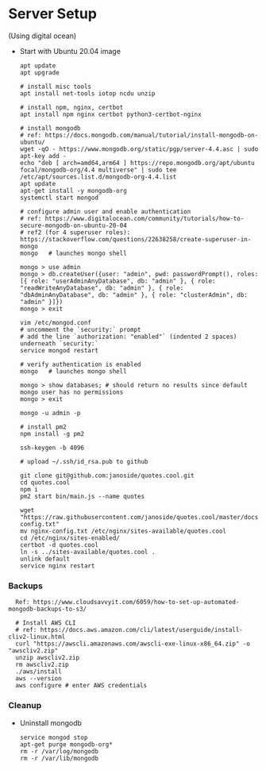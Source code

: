# Server Setup

(Using digital ocean)

* Start with Ubuntu 20.04 image

	  apt update
	  apt upgrade
	  
	  # install misc tools
	  apt install net-tools iotop ncdu unzip
	  
	  # install npm, nginx, certbot
	  apt install npm nginx certbot python3-certbot-nginx
	  
	  # install mongodb
	  # ref: https://docs.mongodb.com/manual/tutorial/install-mongodb-on-ubuntu/
	  wget -qO - https://www.mongodb.org/static/pgp/server-4.4.asc | sudo apt-key add -
	  echo "deb [ arch=amd64,arm64 ] https://repo.mongodb.org/apt/ubuntu focal/mongodb-org/4.4 multiverse" | sudo tee /etc/apt/sources.list.d/mongodb-org-4.4.list
	  apt update
	  apt-get install -y mongodb-org
	  systemctl start mongod
	  
	  # configure admin user and enable authentication
	  # ref: https://www.digitalocean.com/community/tutorials/how-to-secure-mongodb-on-ubuntu-20-04
	  # ref2 (for 4 superuser roles): https://stackoverflow.com/questions/22638258/create-superuser-in-mongo
	  mongo   # launches mongo shell
	  
	  mongo > use admin
	  mongo > db.createUser({user: "admin", pwd: passwordPrompt(), roles: [{ role: "userAdminAnyDatabase", db: "admin" }, { role: "readWriteAnyDatabase", db: "admin" }, { role: "dbAdminAnyDatabase", db: "admin" }, { role: "clusterAdmin", db: "admin" }]})
	  mongo > exit
	  
	  vim /etc/mongod.conf
	  # uncomment the `security:` prompt
	  # add the line `authorization: "enabled"` (indented 2 spaces) underneath `security:`
	  service mongod restart
	  
	  # verify authentication is enabled
	  mongo   # launches mongo shell
	  
	  mongo > show databases; # should return no results since default mongo user has no permissions
	  mongo > exit
	  
	  mongo -u admin -p
	  
	  # install pm2
	  npm install -g pm2
	  
	  ssh-keygen -b 4096
	  
	  # upload ~/.ssh/id_rsa.pub to github
	  
	  git clone git@github.com:janoside/quotes.cool.git
	  cd quotes.cool
	  npm i
	  pm2 start bin/main.js --name quotes
	  
	  wget "https://raw.githubusercontent.com/janoside/quotes.cool/master/docs/nginx-config.txt"
	  mv nginx-config.txt /etc/nginx/sites-available/quotes.cool
	  cd /etc/nginx/sites-enabled/
	  certbot -d quotes.cool
	  ln -s ../sites-available/quotes.cool .
	  unlink default
	  service nginx restart
	  
### Backups

	  Ref: https://www.cloudsavvyit.com/6059/how-to-set-up-automated-mongodb-backups-to-s3/
	  
	  # Install AWS CLI
	  # ref: https://docs.aws.amazon.com/cli/latest/userguide/install-cliv2-linux.html
	  curl "https://awscli.amazonaws.com/awscli-exe-linux-x86_64.zip" -o "awscliv2.zip"
	  unzip awscliv2.zip
	  rm awscliv2.zip
	  ./aws/install
	  aws --version
	  aws configure # enter AWS credentials


### Cleanup

* Uninstall mongodb

      service mongod stop
	  apt-get purge mongodb-org*
	  rm -r /var/log/mongodb
	  rm -r /var/lib/mongodb
